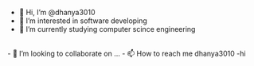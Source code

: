 - 👋 Hi, I’m @dhanya3010
- 👀 I’m interested in software developing
- 🌱 I’m currently studying computer scince engineering
<br>
- 💞️ I’m looking to collaborate on ...
- 📫 How to reach me dhanya3010
-hi
  

<!---
dhanya3010/dhanya3010 is a ✨ special ✨ repository because its `README.md` (this file) appears on your GitHub profile.
You can click the Preview link to take a look at your changes.
--->

